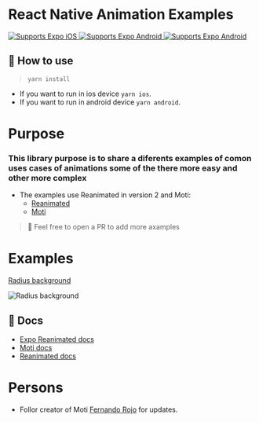 # React Native Animation Examples

<p>
  <!-- iOS -->
  <a href="https://itunes.apple.com/app/apple-store/id982107779">
    <img alt="Supports Expo iOS" longdesc="Supports Expo iOS" src="https://img.shields.io/badge/iOS-4630EB.svg?style=flat-square&logo=APPLE&labelColor=999999&logoColor=fff" />
  </a>
  <!-- Android -->
  <a href="https://play.google.com/store/apps/details?id=host.exp.exponent&referrer=blankexample">
    <img alt="Supports Expo Android" longdesc="Supports Expo Android" src="https://img.shields.io/badge/Android-4630EB.svg?style=flat-square&logo=ANDROID&labelColor=A4C639&logoColor=fff" />
  </a>
<!-- TypeScript -->
  <a href="https://play.google.com/store/apps/details?id=host.exp.exponent&referrer=blankexample">
    <img alt="Supports Expo Android" longdesc="Supports Expo Android" src="https://img.shields.io/badge/TS-4630EB.svg?style=flat-square&logo=TYPESCRIPT&labelColor=999999&logoColor=fff" />
  </a>
</p>

## 🚀 How to use

> `yarn install `

- If you want to run in ios device `yarn ios`.
- If you want to run in android device `yarn android`.

# Purpose

### This library purpose is to share a diferents examples of comon uses cases of animations some of the there more easy and other more complex

- The examples use Reanimated in version 2 and Moti:
  - [Reanimated](https://docs.expo.io/versions/latest/sdk/reanimated)
  - [Moti](https://moti.fyi/)

> 🧠 Feel free to open a PR to add more axamples

# Examples

[Radius background](https://github.com/rokkoo/react-native-animation-examples/blob/main/src/components/RadiusBackground/index.tsx)

![Radius background](https://media.giphy.com/media/MG1bwxObgFk2PO064s/giphy.gif)

## 📝 Docs

- [Expo Reanimated docs](https://docs.expo.io/versions/latest/sdk/reanimated)
- [Moti docs](https://moti.fyi/)
- [Reanimated docs](https://docs.swmansion.com/react-native-reanimated/docs/2.0.0-alpha.8/)

# Persons

- Follor creator of Moti [Fernando Rojo](https://twitter.com/FernandoTheRojo) for updates.
